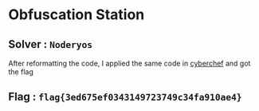 # Obfuscation Station

## Solver : `Noderyos`

After reformatting the code, I applied the same code in [cyberchef](https://cyberchef.org/#recipe=From_Base64('A-Za-z0-9%2B/%3D',true,false)Raw_Inflate(0,0,'Adaptive',false,false)&input=VXpGMTkvVUpWN0JWVUVyTFNVeXZOazVOTVRNM1RVMHpNRFl4TmpTeE5EY3lOamV4VERZMlNVdTBORFJJVERXcFZRSUE) and got the flag

## Flag : `flag{3ed675ef0343149723749c34fa910ae4}`
